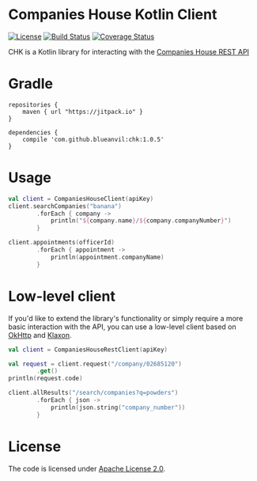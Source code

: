 # Companies House Kotlin Client
[![License](https://img.shields.io/badge/License-Apache%202.0-blue.svg)](https://opensource.org/licenses/Apache-2.0)
[![Build Status](https://travis-ci.com/blueanvil/chk.svg?branch=main)](https://travis-ci.com/blueanvil/chk)
[![Coverage Status](https://coveralls.io/repos/github/blueanvil/chk/badge.svg?branch=main)](https://coveralls.io/github/blueanvil/chk?branch=main)

CHK is a Kotlin library for interacting with the [Companies House REST API](https://developer.company-information.service.gov.uk/overview) 

# Gradle
```
repositories {
    maven { url "https://jitpack.io" }
}

dependencies {
    compile 'com.github.blueanvil:chk:1.0.5'
}
```

# Usage
```kotlin
val client = CompaniesHouseClient(apiKey)
client.searchCompanies("banana")
        .forEach { company ->
            println("${company.name}/${company.companyNumber}")
        }

client.appointments(officerId)
        .forEach { appointment ->
            println(appointment.companyName)
        }
```

# Low-level client
If you'd like to extend the library's functionality or simply require a more basic interaction with the API,
you can use a low-level client based on [OkHttp](https://square.github.io/okhttp/) and [Klaxon](https://github.com/cbeust/klaxon).
```kotlin
val client = CompaniesHouseRestClient(apiKey)

val request = client.request("/company/02685120")
        .get()
println(request.code)

client.allResults("/search/companies?q=powders")
        .forEach { json ->
            println(json.string("company_number"))
        }
```

# License
The code is licensed under [Apache License 2.0](https://www.apache.org/licenses/LICENSE-2.0).
